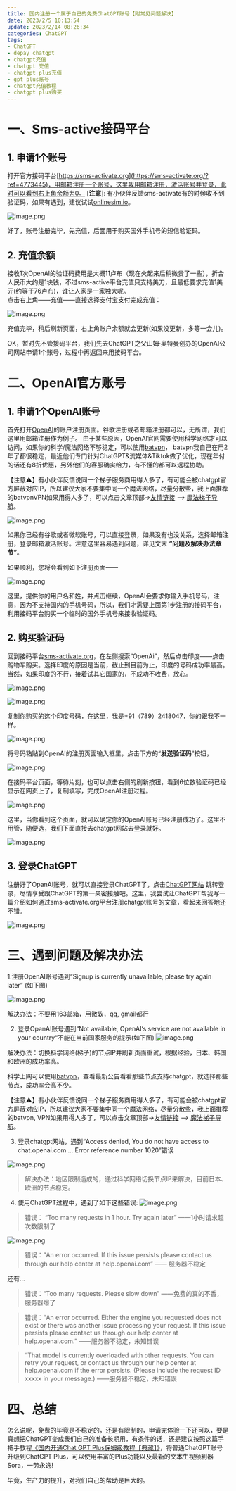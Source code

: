 ```yaml
---
title: 国内注册一个属于自己的免费ChatGPT账号【附常见问题解决】
date: 2023/2/5 10:13:54
update: 2023/2/14 08:26:34
categories: ChatGPT
tags: 
- ChatGPT 
- depay chatgpt
- chatgpt充值
- chatgpt 充值
- chatgpt plus充值
- gpt plus账号
- chatgpt充值教程
- chatgpt plus购买
---
```


# 一、Sms-active接码平台
## 1. 申请1个账号
打开官方接码平台[https://sms-activate.org](https://sms-activate.org/?ref=4773445)，用邮箱注册一个账号，这里我用邮箱注册，激活账号并登录，此时可以看到右上角余额为0。
[**注意**]: 有小伙伴反馈sms-activate有的时候收不到验证码，如果有遇到，建议试试[onlinesim.io](https://onlinesim.io/?aref=5217677)。

![image.png](https://gcore.jsdelivr.net/gh/btcltceth/blogassets@latest/c/img/chatgpt-1.png)

 
好了，账号注册完毕，先充值，后面用于购买国外手机号的短信验证码。

## 2. 充值余额
接收1次OpenAI的验证码费用是大概11卢布（现在火起来后稍微贵了一些），折合人民币大约是1块钱，不过sms-active平台充值只支持美刀，且最低要求充值1美元(约等于76卢布)，谁让人家是一家独大呢。  
点击右上角——充值——直接选择支付宝支付完成充值：


![image.png](https://gcore.jsdelivr.net/gh/btcltceth/blogassets@latest/c/img/chatgpt-2.png)
 
充值完毕，稍后刷新页面，右上角账户余额就会更新(如果没更新，多等一会儿)。

OK，暂时先不管接码平台，我们先去ChatGPT之父山姆·奥特曼创办的OpenAI公司网站申请1个账号，过程中再返回来用接码平台。

# 二、OpenAI官方账号
## 1.	申请1个OpenAI账号
首先打开[OpenAI](https://beta.openai.com/signup)的账户注册页面。谷歌注册或者邮箱注册都可以，无所谓，我们这里用邮箱注册作为例子。
由于某些原因，OpenAI官网需要使用科学网络才可以访问，如果你的科学/魔法网络不够稳定，可以使用[batvpn](https://bat.vpnb.net/register?code=9110b9d7)， batvpn我自己在用2 年了都很稳定，最近他们专门针对ChatGPT&流媒体&Tiktok做了优化，现在年付的话还有8折优惠，另外他们的客服确实给力，有不懂的都可以远程协助。

【注意⚠️】有小伙伴反馈说同一个梯子服务商用得人多了，有可能会被chatgpt官方屏蔽对应IP，所以建议大家不要集中同一个魔法网络，尽量分散些，我上面推荐的batvpnVPN如果用得人多了，可以点击文章顶部->[友情链接](https://chatgpt-plus.github.io/links) --> [魔法梯子导航](https://shuziren.github.io/ssrvps/)。

![image.png](https://gcore.jsdelivr.net/gh/btcltceth/blogassets@latest/c/img/chatgpt-3.png)

 
如果你已经有谷歌或者微软账号，可以直接登录，如果没有也没关系，选择邮箱注册，登录邮箱激活账号。注意这里容易遇到问题，详见文末 **“问题及解决办法章节”**。

如果顺利，您将会看到如下注册页面——

![image.png](https://gcore.jsdelivr.net/gh/btcltceth/blogassets@latest/c/img/chatgpt-4.png)

 
这里，提供你的用户名和姓，并点击继续，OpenAI会要求你输入手机号码，注意，因为不支持国内的手机号码，所以，我们才需要上面第1步注册的接码平台，利用接码平台购买一个临时的国外手机号来接收验证码。
## 2.	购买验证码
回到接码平台[sms-activate.org](https://sms-activate.org/?ref=4773445)，在左侧搜索“OpenAi”，然后点击印度——点击购物车购买。选择印度的原因是当前，截止到目前为止，印度的号码成功率最高。当然，如果印度的不行，接着试其它国家的，不成功不收费，放心。

![image.png](https://gcore.jsdelivr.net/gh/btcltceth/blogassets@latest/c/img/chatgpt-5.png)
 
 
![image.png](https://gcore.jsdelivr.net/gh/btcltceth/blogassets@latest/c/img/chatgpt-6.png)


复制你购买的这个印度号码，在这里，我是+91（789）2418047，你的跟我不一样。
 

![image.png](https://gcore.jsdelivr.net/gh/btcltceth/blogassets@latest/c/img/chatgpt-7.png)


将号码粘贴到OpenAI的注册页面输入框里，点击下方的“**发送验证码**”按钮，

![image.png](https://gcore.jsdelivr.net/gh/btcltceth/blogassets@latest/c/img/chatgpt-8.png)

 
在接码平台页面，等待片刻，也可以点击右侧的刷新按钮，看到6位数验证码已经显示在网页上了，复制填写，完成OpenAI注册过程。

![image.png](https://gcore.jsdelivr.net/gh/btcltceth/blogassets@latest/c/img/chatgpt-9.png)

 
这里，当你看到这个页面，就可以确定你的OpenAI账号已经注册成功了。这里不用管，随便选，我们下面直接去chatgpt网站去登录就好。

![image.png](https://gcore.jsdelivr.net/gh/btcltceth/blogassets@latest/c/img/chatgpt-10.png)


## 3.	登录ChatGPT
注册好了OpanAI账号，就可以直接登录ChatGPT了，点击[ChatGPT网站](https://chat.openai.com/auth/login) 跳转登录，尽情享受跟ChatGPT的第一亲密接触吧。这里，我尝试让ChatGPT帮我写一篇介绍如何通过sms-activate.org平台注册chatgpt账号的文章，看起来回答地还不错。

![image.png](https://gcore.jsdelivr.net/gh/btcltceth/blogassets@latest/c/img/chatgpt-11.png)



# 三、遇到问题及解决办法
1.注册OpenAI账号遇到“Signup is currently unavailable, please try again later” (如下图)

![image.png](https://gcore.jsdelivr.net/gh/btcltceth/blogassets@latest/c/img/chatgpt-12.png)


解决办法：不要用163邮箱，用微软，qq, gmail都行

2.	登录OpanAI账号遇到“Not available, OpenAI‘s service are not available in your country“不能在当前国家服务的提示(如下图)
![image.png](https://gcore.jsdelivr.net/gh/btcltceth/blogassets@latest/c/img/chatgpt-13.png)

 
解决办法：切换科学网络(梯子)的节点IP并刷新页面重试，根据经验，日本、韩国和欧洲的成功率高。

科学上网可以使用[batvpn](https://bat.vpnb.net/register?code=9110b9d7)，查看最新公告看看那些节点支持chatgpt，就选择那些节点，成功率会高不少。

【注意⚠️】有小伙伴反馈说同一个梯子服务商用得人多了，有可能会被chatgpt官方屏蔽对应IP，所以建议大家不要集中同一个魔法网络，尽量分散些，我上面推荐的batvpn, VPN如果用得人多了，可以点击文章顶部->[友情链接](https://chatgpt-plus.github.io/links) --> [魔法梯子导航](https://shuziren.github.io/ssrvps/)。

3.	登录chatgpt网站，遇到“Access denied, You do not have access to chat.openai.com … Error reference number 1020”错误


![image.png](https://gcore.jsdelivr.net/gh/btcltceth/blogassets@latest/c/img/chatgpt-14.png)

 
> 解决办法：地区限制造成的，通过科学网络切换节点IP来解决，目前日本、欧洲的节点稳定。


4.	使用ChatGPT过程中，遇到了如下这些错误:
![image.png](https://gcore.jsdelivr.net/gh/btcltceth/blogassets@latest/c/img/chatgpt-15.png)

> 错误： “Too many requests in 1 hour. Try again later”
——1小时请求超次数限制了


![image.png](https://gcore.jsdelivr.net/gh/btcltceth/blogassets@latest/c/img/chatgpt-16.png)

> 错误：“An error occurred. If this issue persists please contact us through our help center at help.openai.com”
—— 服务器不稳定


 
还有…
> 错误：“Too many requests. Please slow down”
——免费的真的不香，服务器爆了

> 错误：“An error occurred. Either the engine you requested does not exist or there was another issue processing your request. If this issue persists please contact us through our help center at help.openai.com.”
 ——服务器不稳定，未知错误

> “That model is currently overloaded with other requests. You can retry your request, or contact us through our help center at help.openai.com if the error persists. (Please include the request ID xxxxx in your message.) 
——服务器不稳定，未知错误


# 四、总结
怎么说呢，免费的毕竟是不稳定的，还是有限制的，申请完体验一下还可以，要是真想把ChatGPT变成我们自己的准备长期用，有条件的话，还是建议按照这篇手把手教程[《国内开通Chat GPT Plus保姆级教程【典藏】》](https://chatgpt-plus.github.io)，将普通ChatGPT账号升级到ChatGPT Plus，可以使用丰富的Plus功能以及最新的文本生视频利器Sora，一劳永逸!

毕竟，生产力的提升，对我们自己的帮助是巨大的。


